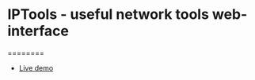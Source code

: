 # IPTools - useful network tools web-interface
========



  * [Live demo](http://ip.nightfly.biz)
  